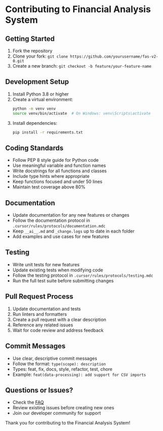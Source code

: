 # Contributing to Financial Analysis System

## Getting Started
1. Fork the repository
2. Clone your fork: `git clone https://github.com/yourusername/fas-v2-0.git`
3. Create a new branch: `git checkout -b feature/your-feature-name`

## Development Setup
1. Install Python 3.8 or higher
2. Create a virtual environment:
   ```bash
   python -m venv venv
   source venv/bin/activate  # On Windows: venv\Scripts\activate
   ```
3. Install dependencies:
   ```bash
   pip install -r requirements.txt
   ```

## Coding Standards
- Follow PEP 8 style guide for Python code
- Use meaningful variable and function names
- Write docstrings for all functions and classes
- Include type hints where appropriate
- Keep functions focused and under 50 lines
- Maintain test coverage above 80%

## Documentation
- Update documentation for any new features or changes
- Follow the documentation protocol in `.cursor/rules/protocols/documentation.mdc`
- Keep `__ai__.md` and `_change.logs` up to date in each folder
- Add examples and use cases for new features

## Testing
- Write unit tests for new features
- Update existing tests when modifying code
- Follow the testing protocol in `.cursor/rules/protocols/testing.mdc`
- Run the full test suite before submitting changes

## Pull Request Process
1. Update documentation and tests
2. Run linters and formatters
3. Create a pull request with a clear description
4. Reference any related issues
5. Wait for code review and address feedback

## Commit Messages
- Use clear, descriptive commit messages
- Follow the format: `type(scope): description`
- Types: feat, fix, docs, style, refactor, test, chore
- Example: `feat(data-processing): add support for CSV imports`

## Questions or Issues?
- Check the [FAQ](faq.md)
- Review existing issues before creating new ones
- Join our developer community for support

Thank you for contributing to the Financial Analysis System! 